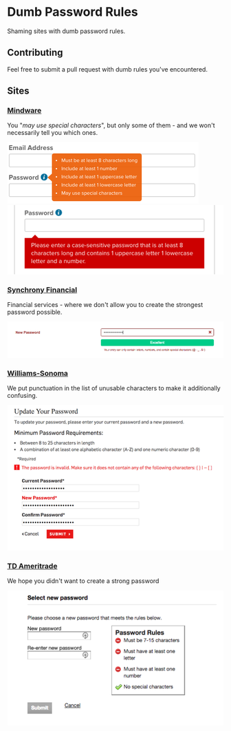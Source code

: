 # Dumb Password Rules
Shaming sites with dumb password rules.

## Contributing
Feel free to submit a pull request with dumb rules you've encountered.

## Sites
### [Mindware](https://secure.mindware.orientaltrading.com/web/login/createUser)

You "_may use special characters_", but only some of them - and we won't necessarily tell you which ones.

![Mindware](/screenshots/mindware1.png "Mindware")
![Mindware](/screenshots/mindware2.png "Mindware")

### [Synchrony Financial](https://consumercenter.mysynchrony.com/consumercenter/securityinfoaction_change_password_review_cancel.do)
Financial services - where we don't allow you to create the strongest password possible.

![Synchrony Financial](/screenshots/synchrony.png "Synchrony Financial")

### [Williams-Sonoma](https://secure.williams-sonoma.com/account/updatepassword.html)
We put punctuation in the list of unusable characters to make it additionally confusing.

![Williams-Sonoma](/screenshots/williams-sonoma.png "Williams-Sonoma")

### [TD Ameritrade](https://invest.ameritrade.com/grid/p/site#r=jPage/cgi-bin/apps/u/ChangePassword)
We hope you didn't want to create a strong password

![TD Ameritrade](/screenshots/tdameritrade.png "TD Ameritrade")
